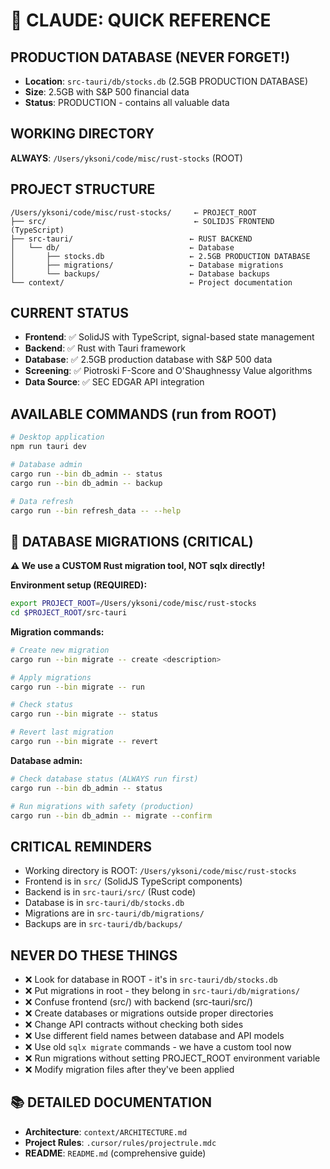 # 🚨 CLAUDE: QUICK REFERENCE

## PRODUCTION DATABASE (NEVER FORGET!)
- **Location**: `src-tauri/db/stocks.db` (2.5GB PRODUCTION DATABASE)
- **Size**: 2.5GB with S&P 500 financial data
- **Status**: PRODUCTION - contains all valuable data

## WORKING DIRECTORY 
**ALWAYS**: `/Users/yksoni/code/misc/rust-stocks` (ROOT)

## PROJECT STRUCTURE
```
/Users/yksoni/code/misc/rust-stocks/     ← PROJECT_ROOT
├── src/                                 ← SOLIDJS FRONTEND (TypeScript)
├── src-tauri/                          ← RUST BACKEND
│   └── db/                             ← Database
│       ├── stocks.db                   ← 2.5GB PRODUCTION DATABASE
│       ├── migrations/                 ← Database migrations
│       └── backups/                    ← Database backups
└── context/                            ← Project documentation
```

## CURRENT STATUS
- **Frontend**: ✅ SolidJS with TypeScript, signal-based state management
- **Backend**: ✅ Rust with Tauri framework
- **Database**: ✅ 2.5GB production database with S&P 500 data
- **Screening**: ✅ Piotroski F-Score and O'Shaughnessy Value algorithms
- **Data Source**: ✅ SEC EDGAR API integration

## AVAILABLE COMMANDS (run from ROOT)
```bash
# Desktop application
npm run tauri dev

# Database admin
cargo run --bin db_admin -- status
cargo run --bin db_admin -- backup

# Data refresh
cargo run --bin refresh_data -- --help
```

## 🔧 DATABASE MIGRATIONS (CRITICAL)
**⚠️ We use a CUSTOM Rust migration tool, NOT sqlx directly!**

**Environment setup (REQUIRED):**
```bash
export PROJECT_ROOT=/Users/yksoni/code/misc/rust-stocks
cd $PROJECT_ROOT/src-tauri
```

**Migration commands:**
```bash
# Create new migration
cargo run --bin migrate -- create <description>

# Apply migrations
cargo run --bin migrate -- run

# Check status
cargo run --bin migrate -- status

# Revert last migration
cargo run --bin migrate -- revert
```

**Database admin:**
```bash
# Check database status (ALWAYS run first)
cargo run --bin db_admin -- status

# Run migrations with safety (production)
cargo run --bin db_admin -- migrate --confirm
```

## CRITICAL REMINDERS
- Working directory is ROOT: `/Users/yksoni/code/misc/rust-stocks`
- Frontend is in `src/` (SolidJS TypeScript components)
- Backend is in `src-tauri/src/` (Rust code)
- Database is in `src-tauri/db/stocks.db`
- Migrations are in `src-tauri/db/migrations/`
- Backups are in `src-tauri/db/backups/`

## NEVER DO THESE THINGS
- ❌ Look for database in ROOT - it's in `src-tauri/db/stocks.db`
- ❌ Put migrations in root - they belong in `src-tauri/db/migrations/`
- ❌ Confuse frontend (src/) with backend (src-tauri/src/)
- ❌ Create databases or migrations outside proper directories
- ❌ Change API contracts without checking both sides
- ❌ Use different field names between database and API models
- ❌ Use old `sqlx migrate` commands - we have a custom tool now
- ❌ Run migrations without setting PROJECT_ROOT environment variable
- ❌ Modify migration files after they've been applied

## 📚 DETAILED DOCUMENTATION
- **Architecture**: `context/ARCHITECTURE.md`
- **Project Rules**: `.cursor/rules/projectrule.mdc`
- **README**: `README.md` (comprehensive guide)